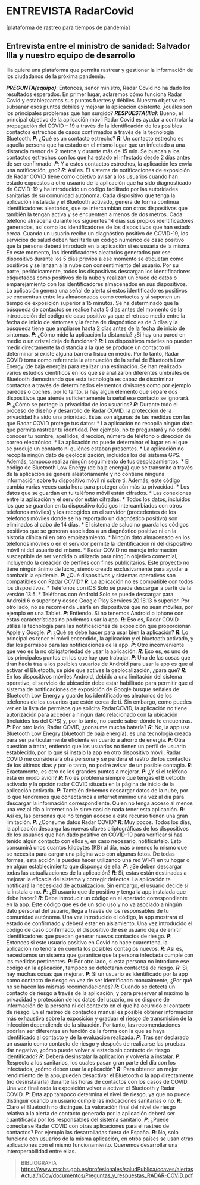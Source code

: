 # ENTREVISTA RadarCovid
[plataforma de rastreo para tiempos de pandemia]

## Entrevista entre el ministro de sanidad: **Salvador Illa** y **nuestro equipo de desarrollo**

Illa quiere una plataforma que permita rastrear y gestionar la información de los ciudadanos de la próxima pandemia.

***PREGUNTA(equipo)***: Entonces, señor ministro, Radar Covid no ha dado los resultados esperados. En primer lugar, aclaremos cómo funciona Radar Covid y establezcamos sus puntos fuertes y débiles. Nuestro objetivo es subsanar esos puntos débiles y mejorar la aplicación existente.
¿cuáles son los principales problemas que han surgido?
***RESPUESTA(Illa)***: Bueno, el principal objetivo de la aplicación móvil Radar Covid es ayudar a controlar la propagación del COVID – 19 a través de la identificación de los posibles contactos estrechos de casos confirmados a través de la tecnología Bluetooth.
***P***: ¿Qué es un contacto estrecho?
***R***: Un contacto estrecho es aquella persona que ha estado en el mismo lugar que un infectado a una distancia menor de 2 metros y durante más de 15 min. Se buscan a los contactos estrechos con los que ha estado el infectado desde 2 días antes de ser confirmado.
***P***: Y a estos contactos estrechos, la aplicación les envía una notificación, ¿no?
***R***: Así es.
El sistema de notificaciones de exposición de Radar COVID tiene como objetivo avisar a los usuarios cuando han estado expuestos a otro usuario de la aplicación que ha sido diagnosticado de COVID-19 y ha introducido un código facilitado por las autoridades sanitarias de su comunidad autónoma.
Cada dispositivo que tenga la aplicación instalada y el Bluetooth activado, genera de forma continua identificadores aleatorios, que se intercambian con otros dispositivos que también la tengan activa y se encuentren a menos de dos metros. Cada teléfono almacena durante los siguientes 14 días sus propios identificadores generados, así como los identificadores de los dispositivos que han estado cerca. Cuando un usuario recibe un diagnóstico positivo de COVID-19, los servicios de salud deben facilitarle un código numérico de caso positivo que la persona deberá introducir en la aplicación si es usuaria de la misma. En este momento, los identificadores aleatorios generados por ese dispositivo durante los 5 días previos a ese momento se etiquetan como positivos y se lanzan a la nube con consentimiento del usuario. Por su parte, periódicamente, todos los dispositivos descargan los identificadores etiquetados como positivos de la nube y realizan un cruce de datos o emparejamiento con los identificadores almacenados en sus dispositivos. La aplicación genera una señal de alerta si estos identificadores positivos se encuentran entre los almacenados como contactos y si suponen un tiempo de exposición superior a 15 minutos. Se ha determinado que la búsqueda de contactos se realice hasta 5 días antes del momento de la introducción del código de caso positivo ya que el retraso medio entre la fecha de inicio de síntomas y la fecha de diagnóstico es de 3 días y la búsqueda tiene que ampliarse hasta 2 días antes de la fecha de inicio de síntomas.
***P***: ¿Cómo mide la aplicación la distancia? ¿Si hay una pared en medio o un cristal deja de funcionar? 
***R***: Los dispositivos móviles no pueden medir directamente la distancia a la que se produce un contacto ni determinar si existe alguna barrera física en medio. Por lo tanto, Radar COVID toma como referencia la atenuación de la señal de Bluetooth Low Energy (de baja energía) para realizar una estimación. Se han realizado varios estudios científicos en los que se analizaron diferentes umbrales de Bluetooth demostrando que esta tecnología es capaz de discriminar contactos a través de determinados elementos divisores como por ejemplo paredes o coches, por lo tanto, si hay algún elemento que separe dos dispositivos que atenúe suficientemente la señal ese contacto se ignorará.
***P***: ¿Cómo se protege la privacidad de los usuarios? 
***R***: Durante todo el proceso de diseño y desarrollo de Radar COVID, la protección de la privacidad ha sido una prioridad. Estas son algunas de las medidas con las que Radar COVID protege tus datos: 
    * La aplicación no recopila ningún dato que permita rastrear tu identidad. Por ejemplo, no te preguntará y no podrá conocer tu nombre, apellidos, dirección, número de teléfono o dirección de correo electrónico. 
    * La aplicación no puede determinar el lugar en el que se produjo un contacto ni quiénes estaban presentes. 
    * La aplicación no recopila ningún dato de geolocalización, incluidos los del sistema GPS. Además, tampoco realiza ningún seguimiento de tus desplazamientos. 
    * El código de Bluetooth Low Energy (de baja energía) que se transmite a través de la aplicación se genera aleatoriamente y no contiene ninguna información sobre tu dispositivo móvil ni sobre ti. Además, este código cambia varias veces cada hora para proteger aún más tu privacidad.
    * Los datos que se guardan en tu teléfono móvil están cifrados. 
    * Las conexiones entre la aplicación y el servidor están cifradas. 
    * Todos los datos, incluidos los que se guardan en tu dispositivo (códigos intercambiados con otros teléfonos móviles) y los recogidos en el servidor (procedentes de los teléfonos móviles donde se ha reportado un diagnóstico positivo) son eliminados al cabo de 14 días. 
    * El sistema de salud no guarda los códigos positivos que se generan asociados a un diagnóstico positivo ni en la historia clínica ni en otro emplazamiento. 
    * Ningún dato almacenado en los teléfonos móviles o en el servidor permite la identificación ni del dispositivo móvil ni del usuario del mismo. 
    * Radar COVID no maneja información susceptible de ser vendida o utilizada para ningún objetivo comercial, incluyendo la creación de perfiles con fines publicitarios. Este proyecto no tiene ningún ánimo de lucro, siendo creado exclusivamente para ayudar a combatir la epidemia.
***P***: ¿Qué dispositivos y sistemas operativos son compatibles con Radar COVID?
***R***: La aplicación no es compatible con todos los dispositivos.
    * Teléfonos con iOS
    Solo se puede descargar a partir de la versión 13.5.
    * Teléfonos con Android
    Solo se puede descargar para Android 6 o superior y desde Google Play Services 20.18.13 o superior.
    Por otro lado, no se recomienda usarla en dispositivos que no sean móviles, por ejemplo en una Tablet.
***P***: Entiendo. Si no tenemos Android o Iphone con estas características no podemos usar la app.
***R***: Eso es, Radar COVID utiliza la tecnología para las notificaciones de exposición que proporcionan Apple y Google.
***P***: ¿Qué se debe hacer para usar bien la aplicación?
***R***: Lo principal es tener el móvil encendido, la aplicación y el bluetooth activado, y dar los permisos para las notificaciones de la app.
***P***: Otro inconveniente que veo es la no obligatoriedad de usar la aplicación.
***R***: Eso es, es uno de los principales puntos en los que hay que trabajar.
***P***: Una de las cosas que tiran hacia tras a los posibles usuarios de Android para usar la app es que al activar el Bluetooth, se pide que actives la geolocalización, ¿para qué?
***R***: En los dispositivos móviles Android, debido a una limitación del sistema operativo, el servicio de ubicación debe estar habilitado para permitir que el sistema de notificaciones de exposición de Google busque señales de Bluetooth Low Energy y guarde los identificadores aleatorios de los teléfonos de los usuarios que estén cerca de ti. Sin embargo, como puedes ver en la lista de permisos que solicita RadarCOVID, la aplicación no tiene autorización para acceder a ningún dato relacionado con la ubicación (incluidos los del GPS) y, por lo tanto, no puede saber dónde te encuentras.
***P***: Por otro lado, Radar COVID, ¿consume mucha batería?
***R***: No, la app usa Bluetooth Low Enegry (bluetooh de baja energía), es una tecnología creada para ser particularmente eficiente en cuanto a ahorro de energía.
***P***: Otra cuestión a tratar, entiendo que los usuarios no tienen un perfil de usuario establecido, por lo que si instalo la app en otro dispositivo móvil, Radar COVID me considerará otra persona y se perderá el rastro de los contactos de los últimos días y por lo tanto, no podré avisar de un posible contagio.
***R***: Exactamente, es otro de los grandes puntos a mejorar.
***P***: ¿Y si el teléfono está en modo avión?
***R***: No es problema siempre que tengas el Bluetooth activado y la opción radar COVID situada en la página de inicio de la aplicación activada.
***P***: También debemos descargar datos de la nube, por lo que tendremos que conectarnos a internet mínimo una vez al día para descargar la información correspondiente. Quien no tenga acceso al menos una vez al día a internet no le sirve casi de nada tener esta aplicación.
***R***: Así es, las personas que no tengan acceso a este recurso tienen una gran limitación.
***P***: ¿Consume datos Radar COVID?
***R***: Muy pocos. Todos los días, la aplicación descarga las nuevas claves criptográficas de los dispositivos de los usuarios que han dado positivo en COVID-19 para verificar si has tenido algún contacto con ellos y, en caso necesario, notificártelo. Esto consumirá unos cuantos kilobytes (KB) al día, más o menos lo mismo que se necesita para cargar una página web con algunas fotos. De todas formas, esta acción la puedes hacer utilizando una red Wi-Fi en tu hogar o en algún establecimiento que disponga de ella.
***P***: ¿Se deben descargar todas las actualizaciones de la aplicación?
***R***: Si, estas están destinadas a mejorar la eficacia del sistema y corregir defectos. La aplicación te notificará la necesidad de actualización. Sin embargo, el usuario decide si la instala o no.
***P***: ¿El usuario que de positivo y tenga la app instalada que debe hacer?
***R***: Debe introducir un código en el apartado correspondiente en la app. Este código que es de un solo uso y no va asociado a ningún dato personal del usuario, llega a través de los responsables de tu comunidad autónoma. Una vez introducido el código, la app mostrará el estado de confirmado y deberá estar en aislamiento. Una vez introducido el código de caso confirmado, el dispositivo de ese usuario deja de emitir identificadores que puedan generar nuevos contactos de riesgo.
***P***: Entonces si este usuario positivo en Covid no hace cuarentena, la aplicación no tendrá en cuenta los posibles contagios nuevos.
***R***: Así es, necesitamos un sistema que garantice que la persona infectada cumple con las medidas pertinentes.
***P***: Por otro lado, si esta persona no introduce ese código en la aplicación, tampoco se detectarán contactos de riesgo.
***R***: Si, hay muchas cosas que mejorar.
***P***: Si un usuario es identificado por la app como contacto de riesgo en vez de ser identificado manualmente, ¿Por qué no se hacen las mismas recomendaciones?
***R***: Cuando se detecta un contacto de riesgo a través de la aplicación, y para preservar al máximo la privacidad y protección de los datos del usuario, no se dispone de información de la persona ni del contexto en el que ha ocurrido el contacto de riesgo. En el rastreo de contactos manual es posible obtener información más exhaustiva sobre la exposición y graduar el riesgo de transmisión de la infección dependiendo de la situación. Por tanto, las recomendaciones podrían ser diferentes en función de la forma con la que se haya identificado al contacto y de la evaluación realizada.
***P***: Tras ser declarado un usuario como contacto de riesgo y después de realizarse las pruebas dar negativo, ¿cómo puede volver al estado sin contacto de riesgo identificado?
***R***: Deberá desinstalar la aplicación y volverla a instalar.
***P***: Respecto a los sanitarios, los cuales pasan gran parte del día con los infectados, ¿cómo deben usar la aplicación?
***R***: Para obtener un mejor rendimiento de la app, pueden desactivar el Bluetooth o la app directamente (no desinstalarla) durante las horas de contactos con los casos de COVID. Una vez finalizada la exposición volver a activar el Bluetooth y Radar COVID.
***P***: Esta app tampoco determina el nivel de riesgo, ya que no puede distinguir cuando un usuario cumple las indicaciones sanitarias o no.
***R***: Claro el Bluetooth no distingue. La valoración final del nivel de riesgo relativa a la alerta de contacto generada por la aplicación deberá ser cuantificada por los responsables del sistema sanitario.
***P***: ¿Puede conectarse Radar COVID con otras aplicaciones para el rastreo de contactos? Por ejemplo las desarrolladas fuera de España.
***R***: No, solo funciona con usuarios de la misma aplicación, en otros países se usan otras aplicaciones con el mismo funcionamiento. Queremos desarrollar una interoperabilidad entre ellas.

> BIBLIOGRAFIA
https://www.mscbs.gob.es/profesionales/saludPublica/ccayes/alertasActual/nCov/documentos/Preguntas_y_respuestas_RADAR-COVID.pdf
